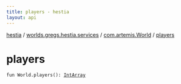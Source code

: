 ```yaml
---
title: players - hestia
layout: api
---
```


<div class='api-docs-breadcrumbs'><a href="../../index.html">hestia</a> / <a href="../index.html">worlds.gregs.hestia.services</a> / <a href="index.html">com.artemis.World</a> / <a href="./players.html">players</a></div>

# players

<div class="signature"><code><span class="keyword">fun </span><span class="identifier">World</span><span class="symbol">.</span><span class="identifier">players</span><span class="symbol">(</span><span class="symbol">)</span><span class="symbol">: </span><a href="https://kotlinlang.org/api/latest/jvm/stdlib/kotlin/-int-array/index.html"><span class="identifier">IntArray</span></a></code></div>
